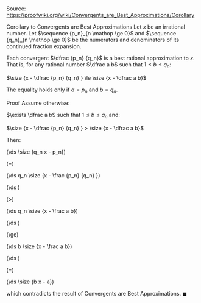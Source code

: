 # 

Source: https://proofwiki.org/wiki/Convergents_are_Best_Approximations/Corollary

Corollary to Convergents are Best Approximations
Let $x$ be an irrational number.
Let $\sequence {p_n}_{n \mathop \ge 0}$ and $\sequence {q_n}_{n \mathop \ge 0}$ be the numerators and denominators of its continued fraction expansion.

Each convergent $\dfrac {p_n} {q_n}$ is a best rational approximation to $x$.
That is, for any rational number $\dfrac a b$ such that $1 \le b \le q_n$:

$\size {x - \dfrac {p_n} {q_n} } \le \size {x - \dfrac a b}$

The equality holds only if $a = p_n$ and $b = q_n$.


Proof
Assume otherwise:

$\exists \dfrac a b$ such that $1 \le b \le q_n$
and:

$\size {x - \dfrac {p_n} {q_n} } > \size {x - \dfrac a b}$

Then:














\(\ds \size {q_n x - p_n}\)

\(=\)







\(\ds q_n \size {x - \frac {p_n} {q_n} }\)




















\(\ds \)

\(>\)







\(\ds q_n \size {x - \frac a b}\)




















\(\ds \)

\(\ge\)







\(\ds b \size {x - \frac a b}\)




















\(\ds \)

\(=\)







\(\ds \size {b x - a}\)









which contradicts the result of Convergents are Best Approximations.
$\blacksquare$





